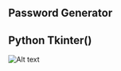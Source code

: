 Password Generator
------------------
Python Tkinter()
------------------
![Alt text](https://github.com/melihcan1376/passwordgenerator/blob/main/password.png?raw=true "Password")
